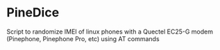# PineDice
Script to randomize IMEI of linux phones with a Quectel EC25-G modem (Pinephone, Pinephone Pro, etc) using AT commands
